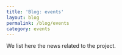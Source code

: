 ```yaml
---
title: 'Blog: events'
layout: blog
permalink: /blog/events
category: events
---
```


We list here the news related to the project.
